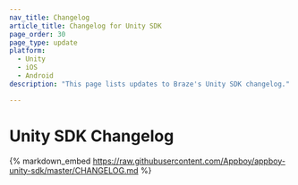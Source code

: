 ```yaml
---
nav_title: Changelog
article_title: Changelog for Unity SDK
page_order: 30
page_type: update
platform: 
  - Unity
  - iOS
  - Android
description: "This page lists updates to Braze's Unity SDK changelog."

---
```


# Unity SDK Changelog

{% markdown_embed https://raw.githubusercontent.com/Appboy/appboy-unity-sdk/master/CHANGELOG.md %}
